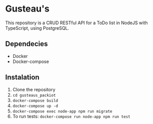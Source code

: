 # Gusteau's
This repository is a CRUD RESTful API for a ToDo list in NodeJS with TypeScript, using PostgreSQL.

## Dependecies
* Docker
* Docker-compose

## Instalation
1. Clone the repository
2. `cd gusteaus_packiot`
3. `docker-compose build`
4. `docker-compose up -d`
5. `docker-compose exec node-app npm run migrate`
5. To run tests: `docker-compose run node-app npm run test`